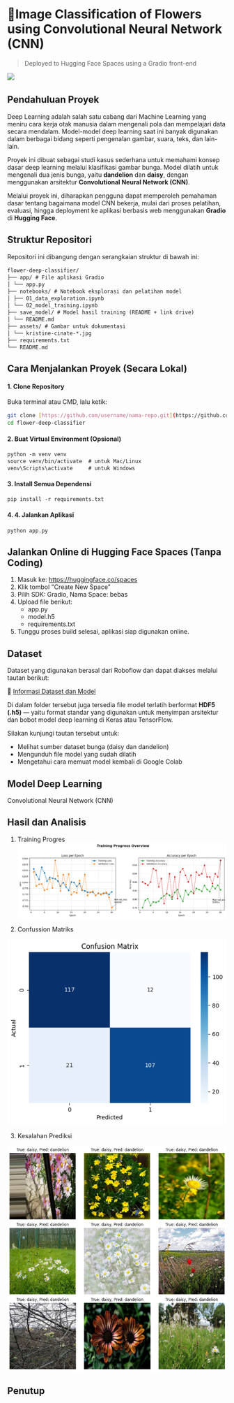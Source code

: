 # 🌼Image Classification of Flowers using Convolutional Neural Network (CNN)
> Deployed to Hugging Face Spaces using a Gradio front-end

<img src="https://github.com/adstika20/flower-deep-classifier/blob/main/assets/kristine-cinate-krlsGrxLa3U-unsplash.jpg?raw=true" width="950"/>


## Pendahuluan Proyek

Deep Learning adalah salah satu cabang dari Machine Learning yang meniru cara kerja otak manusia dalam mengenali pola dan mempelajari data secara mendalam. Model-model deep learning saat ini banyak digunakan dalam berbagai bidang seperti pengenalan gambar, suara, teks, dan lain-lain.

Proyek ini dibuat sebagai studi kasus sederhana untuk memahami konsep dasar deep learning melalui klasifikasi gambar bunga. Model dilatih untuk mengenali dua jenis bunga, yaitu **dandelion** dan **daisy**, dengan menggunakan arsitektur **Convolutional Neural Network (CNN)**.

Melalui proyek ini, diharapkan pengguna dapat memperoleh pemahaman dasar tentang bagaimana model CNN bekerja, mulai dari proses pelatihan, evaluasi, hingga deployment ke aplikasi berbasis web menggunakan **Gradio** di **Hugging Face**.

## Struktur Repositori
Repositori ini dibangung dengan serangkaian struktur di bawah ini:

```
flower-deep-classifier/
├── app/ # File aplikasi Gradio
│ └── app.py
├── notebooks/ # Notebook eksplorasi dan pelatihan model
│ ├── 01_data_exploration.ipynb
│ └── 02_model_training.ipynb
├── save_model/ # Model hasil training (README + link drive)
│ └── README.md
├── assets/ # Gambar untuk dokumentasi
│ └── kristine-cinate-*.jpg
├── requirements.txt
└── README.md

```

## Cara Menjalankan Proyek (Secara Lokal)


#### 1. Clone Repository

Buka terminal atau CMD, lalu ketik:

```bash
git clone [https://github.com/username/nama-repo.git](https://github.com/adstika20/flower-deep-classifier.git)
cd flower-deep-classifier
```
#### 2. Buat Virtual Environment (Opsional)
```
python -m venv venv
source venv/bin/activate  # untuk Mac/Linux
venv\Scripts\activate     # untuk Windows
```
#### 3. Install Semua Dependensi
```
pip install -r requirements.txt
```
#### 4. 4. Jalankan Aplikasi
```
python app.py
```
##  Jalankan Online di Hugging Face Spaces (Tanpa Coding)
1. Masuk ke: https://huggingface.co/spaces
2. Klik tombol "Create New Space"
3. Pilih SDK: Gradio, Nama Space: bebas
4. Upload file berikut:
   - app.py
   - model.h5
   - requirements.txt
5. Tunggu proses build selesai, aplikasi siap digunakan online.


## Dataset
Dataset yang digunakan berasal dari Roboflow dan dapat diakses melalui tautan berikut:

🔗 [Informasi Dataset dan Model](https://github.com/adstika20/flower-deep-classifier/tree/b0efd7b1e73d2f07ae6f8cbaab03c21c3e2191f3/save_model)

Di dalam folder tersebut juga tersedia file model terlatih berformat **HDF5 (.h5)** — yaitu format standar yang digunakan untuk menyimpan arsitektur dan bobot model deep learning di Keras atau TensorFlow.

Silakan kunjungi tautan tersebut untuk:
- Melihat sumber dataset bunga (daisy dan dandelion)
- Mengunduh file model yang sudah dilatih
- Mengetahui cara memuat model kembali di Google Colab


## Model Deep Learning
Convolutional Neural Network (CNN)


## Hasil dan Analisis
1. Training Progres
   ![Training Progres Overview](https://github.com/adstika20/flower-deep-classifier/blob/main/assets/Training%20Progress%20Overview.png)
   
3. Confussion Matriks

![Confusion Matriks](https://github.com/adstika20/flower-deep-classifier/blob/main/assets/Confusion%20Matrix.png)

3. Kesalahan Prediksi
   
![Kesalahan prediksi](https://github.com/adstika20/flower-deep-classifier/blob/main/assets/Jumlah%20gambar%20yang%20salah%20diprediksi.png)
   
## Penutup
